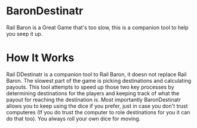 BaronDestinatr
===============

Rail Baron is a Great Game that's too slow, this is a companion tool to help you seep it up.

How It Works
==
Rail DDestinatr is a companion tool to Rail Baron, it doesn not replace Rail Baron.  The slowest part of the game is picking destinations and calculating payouts.  This tool attempts to speed up those two key processes by determining destinations for the players and keeping track of what the payout for reaching the destination is.  Most importantly BaronDestinatr allows you to keep using the dice if you prefer, just in case you don't trust computeres (If you do trust the computer to role destinations for you it can do that too).  You always roll your own dice for moving.
